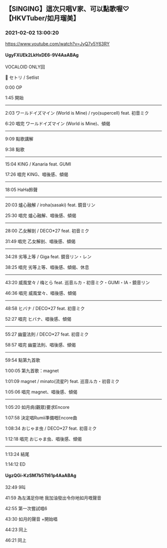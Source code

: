 ## 【SINGING】這次只唱V家、可以點歌喔♡【HKVTuber/如月瑠美】
### 2021-02-02 13:00:20
https://www.youtube.com/watch?v=JyQ7v5Y63RY
#### UgyFXUEk2LkHxDE6-9V4AaABAg
VOCALOID ONLY回

🎤 セトリ / Setlist



0:00 OP

1:45 開始

----------------------------------------

2:03 ワールドイズマイン (World is Mine) / ryo(supercell) feat. 初音ミク

6:20 唱完 ワールドイズマイン (World is Mine)、傾偈

----------------------------------------

9:09 點歌講解

9:38 點歌

----------------------------------------

15:04 KING / Kanaria feat. GUMI

17:26 唱完 KING、唱後感、傾偈

----------------------------------------

18:05 HaHa鈴聲

----------------------------------------

20:03 爐心融解 / iroha(sasaki) feat. 鏡音リン

25:30 唱完 爐心融解、唱後感、傾偈

----------------------------------------

28:00 乙女解剖 / DECO*27 feat. 初音ミク

31:49 唱完 乙女解剖、唱後感、傾偈

----------------------------------------

34:28 劣等上等 / Giga feat. 鏡音リン・レン

38:25 唱完 劣等上等、唱後感、傾偈、休息

----------------------------------------

43:20 威風堂々 / 梅とら feat. 巡音ルカ・初音ミク・GUMI・IA・鏡音リン

46:36 唱完 威風堂々、唱後感、傾偈

----------------------------------------

48:58 ヒバナ / DECO*27 feat. 初音ミク

52:27 唱完 ヒバナ、唱後感、傾偈

----------------------------------------

55:27 幽靈法則 / DECO*27 feat. 初音ミク

58:57 唱完 幽靈法則、唱後感、傾偈

----------------------------------------

59:54 點第九首歌

1:00:05 第九首歌：magnet

1:01:09 magnet / minato(流星P) feat. 巡音ルカ・初音ミク

1:05:06 唱完 magnet、唱後感、傾偈

----------------------------------------

1:05:20 如月病(觀眾)要求Encore

1:07:58 決定唱Rumii準備嘅Encore曲

1:08:34 おじゃま虫 / DECO*27 feat. 初音ミク

1:12:18 唱完 おじゃま虫、唱後感、傾偈

----------------------------------------

1:13:24 結尾

1:14:12 ED

#### UgzQGi-KzSM7b5Tt61p4AaABAg
32:49 9叫

41:59 為左滿足你哋 我加油發出令你地如月嘅聲音

42:55 第一次嘗試唱6

43:30 如月的聲音 +開始唱

44:23 同上

46:21 同上

